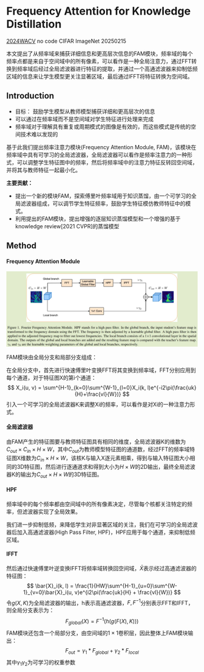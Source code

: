 # Frequency Attention for Knowledge Distillation

[2024WACV](https://openaccess.thecvf.com/content/WACV2024/html/Pham_Frequency_Attention_for_Knowledge_Distillation_WACV_2024_paper.html)	no code	CIFAR ImageNet	20250215

本文提出了从频率域来捕获详细信息和更高层次信息的FAM模块，频率域的每个频率点都是来自于空间域中的所有像素，可以看作是一种全局注意力，通过FFT转换到频率域后经过全局滤波器进行特征的提取，并通过一个高通滤波器来抑制低频区域的信息来让学生模型更关注显著区域，最后通过IFFT将特征转换为空间域。

## Introduction

- 目标： 鼓励学生模型从教师模型捕获详细和更高层次的信息
- 可以通过在频率域而不是空间域对学生特征进行处理来完成
- 频率域对于理解具有重复或周期模式的图像是有效的，而这些模式是传统的空间技术难以发现的

基于此我们提出频率注意力模块(Frequency Attention Module, FAM)，该模块在频率域中具有可学习的全局滤波器，全局滤波器可以看作是频率注意力的一种形式，可以调整学生特征图中的频率，然后将频率域中的注意力特征反转回空间域，并将其与教师特征一起最小化。	

**主要贡献：**

- 提出一个新的模块FAM，探索傅里叶频率域用于知识蒸馏，由一个可学习的全局滤波器组成，可以调节学生特征频率，鼓励学生特征模仿教师特征中的模式。
- 利用提出的FAM模块，提出增强的逐层知识蒸馏模型和一个增强的基于knowledge review[2021 CVPR]的蒸馏模型



## Method

#### Frequency Attention Module

![image-20250215112136095](imgs/image-20250215112136095.png)

FAM模块由全局分支和局部分支组成：

在全局分支中，首先进行快速傅里叶变换FFT将其变换到频率域，FFT分别应用到每个通道，对于特征图X的第i个通道：
$$
X_i(u, v) = \sum^{H-1}_{k=0}\sum^{W-1}_{l=0}X_i(k, l)e^{-i2\pi(\frac{uk}{H}+\frac{vl}{W})}
$$
引入一个可学习的全局滤波器K来调整Xi的频率，可以看作是对Xi的一种注意力形式。

#### 全局滤波器

由FAM产生的特征图要与教师特征图具有相同的维度，全局滤波器K的维数为$C_{out} \times C_{in} \times H \times W$，其中$C_{out}$为教师模型特征图的通道数，经过FFT的频率域特征图X维数为$C_{in} \times H \times W$，该核K与输入X逐元素相乘，得到与输入特征图大小相同的3D特征图，然后进行逐通道求和得到大小为$H\times W$的2D输出，最终全局滤波器K的输出为$C_{out} \times H \times W$的3D特征图。

#### HPF

频率域中的每个频率都由空间域中的所有像素决定，尽管每个核都关注特定的频率，但滤波器实现了全局效果。

我们进一步抑制低频，来降低学生对非显著区域的关注，我们在可学习的全局滤波器后加入高通滤波器(High Pass Filter, HPF)，HPF应用于每个通道，来抑制低频区域。

#### IFFT

然后通过快速傅里叶逆变换IFFT将频率域转换回空间域，$\bar{X}$表示经过高通滤波器的特征图：
$$
\bar{X}_i(k, l) = \frac{1}{HW}\sum^{H-1}_{u=0}\sum^{W-1}_{v=0}\bar{X}_i(u, v)e^{i2\pi(\frac{uk}{H} + \frac{vl}{W})}
$$
令$g(X,K)$为全局滤波器的输出，h表示高通滤波器，$F,F^{-1}$分别表示FFT和IFFT，则全局分支表示为：
$$
F_{global}(X) = F^{-1}(h(g(F(X), K)))
$$
FAM模块还包含一个局部分支，由空间域的$1\times 1$卷积层，因此整体上FAM模块输出：
$$
F_{out} = \gamma_1 * F_{global} + \gamma_2 * F_{local}
$$
其中$\gamma_1 \gamma_2$为可学习的权重参数